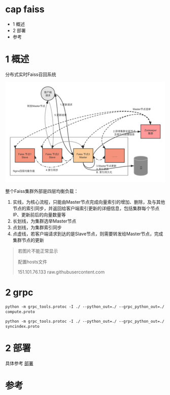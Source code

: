 # cap faiss
- 1 概述
- 2 部署
- 参考

# 1 概述
分布式实时Faiss召回系统

![架构](doc/image/arc.png?raw=true)

整个Faiss集群外部是四层均衡负载：

1. 实线，为核心流程，只能由Master节点完成向量索引的增加、删除，及与其他节点的索引同步，并返回给客户端索引更新的详细信息，包括集群每个节点IP、更新前后的向量数量等
2. 长划线，为集群选举Master节点
3. 点划线，为集群索引同步
4. 点虚线，若客户端请求到达的是Slave节点，则需要转发给Master节点，完成集群节点的更新 

> 若图片不能正常显示
>
> 配置hosts文件
>
> 151.101.76.133 raw.githubusercontent.com

# 2 grpc
```shell script
python -m grpc_tools.protoc -I ./ --python_out=./ --grpc_python_out=./ compute.proto
```
```shell script
python -m grpc_tools.protoc -I ./ --python_out=./ --grpc_python_out=./ syncindex.proto
```

# 2 部署
具体参考 [部署](doc/02.部署.md)

# 参考